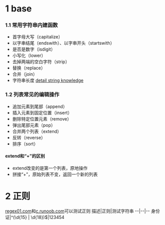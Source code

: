 # 1 base
### 1.1 常用字符串内建函数
- 首字母大写（capitalize）
- 以字串结尾（endswith）、以字串开头（startswith）
- 是否是数字（isdigit）
- 小写化（lower）
- 去掉两端的空白字符（strip）
- 替换（replace）
- 合并（join）
- 字符串长度
[detail string knowledge](https://www.runoob.com/python3/python3-string.html)

### 1.2 列表常见的编辑操作
- 追加元素到尾部（append）
- 插入元素到固定位置（insert）
- 删除特定位置元素（remove）
- 弹出尾部元素（pop）
- 合并两个列表（extend）
- 反转（reverse）
- 排序（sort）
  
 #### extend和“+”的区别
 - extend改变的是第一个列表，原地操作
 - 拼接“+”，原始列表不变，返回一个新的列表

# 2 正则
[regex01.com](regex101.com)和[c.runoob.com](c.runoob.com)可以测试正则
描述|正则|测试字符串
--|--|--
身份证|^(\d{15} \| \d{18})$|123454
